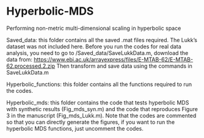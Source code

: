 # Hyperbolic-MDS
Performing non-metric multi-dimensional scaling in hyperbolic space

Saved_data: this folder contains all the saved .mat files required. The Lukk’s dataset was not included here. Before you run the codes for real data analysis, you need to go to /Saved_data/SaveLukkData.m, download the data from:
https://www.ebi.ac.uk/arrayexpress/files/E-MTAB-62/E-MTAB-62.processed.2.zip
Then transform and save data using the commands in SaveLukkData.m

Hyperbolic_functions: this folder contains all the functions required to run the codes.

Hyperbolic_mds:  this folder contains the code that tests hyperbolic MDS with synthetic results (Fig_mds_syn.m) and the code that reproduces Figure 3 in the manuscript (Fig_mds_Lukk.m). Note that the codes are commented so that you can directly generate the figures, if you want to run the hyperbolic MDS functions, just uncomment the codes.
